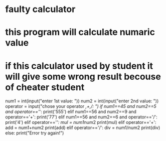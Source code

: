 # faulty calculator
# this program will calculate numaric value 
# if this calculator used by student it will give some wrong result becouse of cheater student 
num1 = int(input("enter 1st value: "))
num2 = int(input("enter 2nd value: "))
operator = input("chose your operator *,+,/: ")
if num1==45 and num2==5 and operator=='*':
    print('555')
elif num1==56 and num2==9 and operator=='+':
    print('77')
elif num1==56 and num2==6 and operator=='/':
    print('4')
elif operator=='*':
    mul = num1*num2
    print(mul)
elif operator=='+':
    add = num1+num2
    print(add)
elif operator=='/':
    div = num1/num2
    print(div)
else:
    print("Error try again!")
